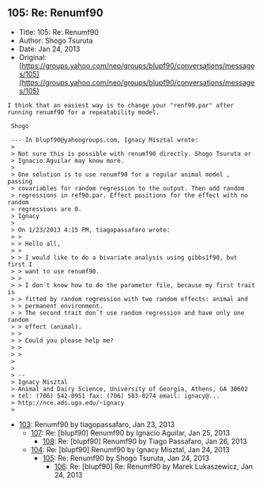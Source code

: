 ## 105: Re: Renumf90

- Title: 105: Re: Renumf90
- Author: Shogo Tsuruta
- Date: Jan 24, 2013
- Original: [https://groups.yahoo.com/neo/groups/blupf90/conversations/messages/105](https://groups.yahoo.com/neo/groups/blupf90/conversations/messages/105)

```
I think that an easiest way is to change your "renf90.par" after running renumf90 for a repeatability model.

 Shogo

 --- In blupf90@yahoogroups.com, Ignacy Misztal wrote:
 >
 > Not sure this is possible with renumf90 directly. Shogo Tsuruta or 
 > Ignacio Aguilar may know more.
 > 
 > One solution is to use renumf90 for a regular animal model , passing 
 > covariables for random regression to the output. Then add random 
 > regressions in ref90.par. Effect positions for the effect with no random 
 > regressions are 0.
 > Ignacy
 > 
 > On 1/23/2013 4:15 PM, tiagopassafaro wrote:
 > >
 > > Hello all,
 > >
 > > I would like to do a bivariate analysis using gibbs1f90, but first I 
 > > want to use renumf90.
 > >
 > > I don´t know how to do the parameter file, because my first trait is 
 > > fitted by random regression with two random effects: animal and 
 > > permanent environment.
 > > The second trait don´t use random regression and have only one random 
 > > effect (animal).
 > >
 > > Could you please help me?
 > >
 > > 
 > 
 > 
 > -- 
 > Ignacy Misztal
 > Animal and Dairy Science, University of Georgia, Athens, GA 30602
 > tel: (706) 542-0951 fax: (706) 583-0274 email: ignacy@...
 > http://nce.ads.uga.edu/~ignacy
 > 
```

- [103](0103.md): Renumf90 by tiagopassafaro, Jan 23, 2013
    - [107](0107.md): Re: [blupf90] Renumf90 by Ignacio Aguilar, Jan 25, 2013
        - [108](0108.md): Re: [blupf90] Renumf90 by Tiago Passafaro, Jan 26, 2013
    - [104](0104.md): Re: [blupf90] Renumf90 by Ignacy Misztal, Jan 24, 2013
        - [105](0105.md): Re: Renumf90 by Shogo Tsuruta, Jan 24, 2013
            - [106](0106.md): Re: [blupf90] Re: Renumf90 by Marek Lukaszewicz, Jan 24, 2013
